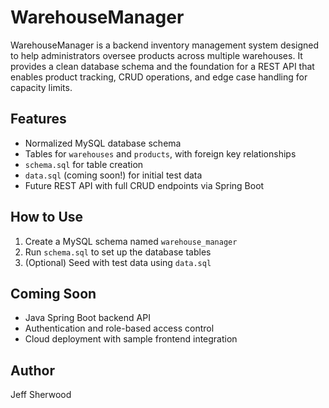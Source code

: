 # WarehouseManager

WarehouseManager is a backend inventory management system designed to help administrators oversee products across multiple warehouses. It provides a clean database schema and the foundation for a REST API that enables product tracking, CRUD operations, and edge case handling for capacity limits.

## Features

-  Normalized MySQL database schema
-  Tables for `warehouses` and `products`, with foreign key relationships
-  `schema.sql` for table creation
-  `data.sql` (coming soon!) for initial test data
-  Future REST API with full CRUD endpoints via Spring Boot

## How to Use

1. Create a MySQL schema named `warehouse_manager`
2. Run `schema.sql` to set up the database tables
3. (Optional) Seed with test data using `data.sql`

## Coming Soon

-  Java Spring Boot backend API
-  Authentication and role-based access control
-  Cloud deployment with sample frontend integration

## Author

Jeff Sherwood 
